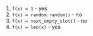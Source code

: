 
1. `f(x) = 1` - yes
2. `f(x) = random.random()` - no
3. `f(x) = next_empty_slot()` - no
4. `f(x) = len(x)` - yes
